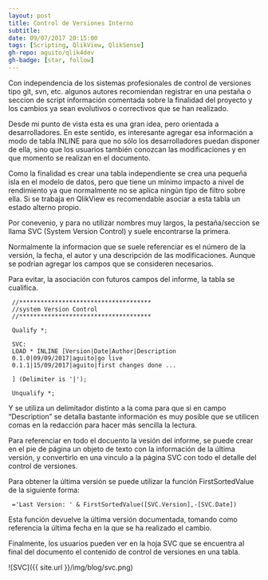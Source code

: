 ```yaml
---
layout: post
title: Control de Versiones Interno
subtitle: 
date: 09/07/2017 20:15:00
tags: [Scripting, QlikView, QlikSense]
gh-repo: aguito/qlik4dev
gh-badge: [star, follow]
---
```


Con independencia de los sistemas profesionales de control de versiones tipo git, svn, etc. algunos autores recomiendan registrar en una pestaña o seccion de script información comentada sobre la finalidad del proyecto y los cambios ya sean evolutivos o correctivos que se han realizado.

Desde mi punto de vista esta es una gran idea, pero orientada a desarrolladores. En este sentido, es interesante agregar esa información a modo de tabla INLINE para que no sólo los desarrolladores puedan disponer de ella, sino que los usuarios también conozcan las modificaciones y en que momento se realizan en el documento.

Como la finalidad es crear una tabla independiente se crea una pequeña isla en el modelo de datos, pero que tiene un mínimo impacto a nivel de rendimiento ya que normalmente no se aplica ningún tipo de filtro sobre ella. Si se trabaja en QlikView es recomendable asociar a esta tabla un estado alterno propio.

Por conevenio, y para no utilizar nombres muy largos, la pestaña/seccion se llama SVC (System Version Control) y suele encontrarse la primera.

Normalmente la informacion que se suele referenciar es el número de la versión, la fecha, el autor y una descripción de las modificaciones. Aunque se podrian agregar los campos que se consideren necesarios.

Para evitar, la asociación con futuros campos del informe, la tabla se cualifica.

~~~
 //*************************************
 //system Version Control
 //*************************************

 Qualify *;

 SVC:
 LOAD * INLINE [Version|Date|Author|Description
 0.1.0|09/09/2017|aguito|go live
 0.1.1|15/09/2017|aguito|first changes done ...

 ] (Delimiter is '|');

 Unqualify *;

~~~

Y se utiliza un delimitador distinto a la coma para que si en campo “Description” se detalla bastante información es muy posible que se utilicen comas en la redacción para hacer más sencilla la lectura.

Para referenciar en todo el docuento la vesión del informe, se puede crear en el pie de página un objeto de texto con la información de la última versión, y convertirlo en una vinculo a la página SVC con todo el detalle del control de versiones.

Para obtener la última versión se puede utilizar la función FirstSortedValue de la siguiente forma:

~~~
 ='Last Version: ' & FirstSortedValue([SVC.Version],-[SVC.Date])
~~~

Esta función devuelve la última versión documentada, tomando como referencia la última fecha en la que se ha realizado el cambio.


Finalmente, los usuarios pueden ver en la hoja SVC que se encuentra al final del documento el contenido de control de versiones en una tabla.

![SVC]({{ site.url }}/img/blog/svc.png)
